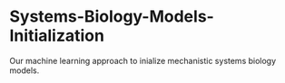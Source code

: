 # Systems-Biology-Models-Initialization
Our machine learning approach to inialize mechanistic systems biology models.
